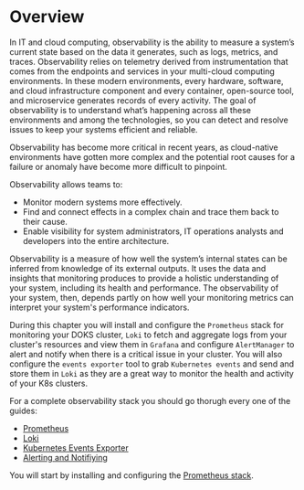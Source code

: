 # Overview

In IT and cloud computing, observability is the ability to measure a system’s current state based on the data it generates, such as logs, metrics, and traces.
Observability relies on telemetry derived from instrumentation that comes from the endpoints and services in your multi-cloud computing environments. In these modern environments, every hardware, software, and cloud infrastructure component and every container, open-source tool, and microservice generates records of every activity. The goal of observability is to understand what’s happening across all these environments and among the technologies, so you can detect and resolve issues to keep your systems efficient and reliable.

Observability has become more critical in recent years, as cloud-native environments have gotten more complex and the potential root causes for a failure or anomaly have become more difficult to pinpoint.

Observability allows teams to:

- Monitor modern systems more effectively.
- Find and connect effects in a complex chain and trace them back to their cause.
- Enable visibility for system administrators, IT operations analysts and developers into the entire architecture.

Observability is a measure of how well the system’s internal states can be inferred from knowledge of its external outputs. It uses the data and insights that monitoring produces to provide a holistic understanding of your system, including its health and performance. The observability of your system, then, depends partly on how well your monitoring metrics can interpret your system's performance indicators.

During this chapter you will install and configure the `Prometheus` stack for monitoring your DOKS cluster, `Loki` to fetch and aggregate logs from your cluster's resources and view them in `Grafana` and configure `AlertManager` to alert and notify when there is a critical issue in your cluster.
You will also configure the `events exporter` tool to grab `Kubernetes events` and send and store them in `Loki` as they are a great way to monitor the health and activity of your K8s clusters.

For a complete observability stack you should go thorugh every one of the guides:

- [Prometheus](prometheus-stack.md)
- [Loki](loki-stack.md)
- [Kubernetes Events Exporter](event-exporter.md)
- [Alerting and Notifiying](alerting-and-notifiying.md)

You will start by installing and configuring the [Prometheus stack](prometheus-stack.md).
